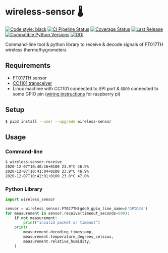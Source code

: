 # wireless-sensor 🌡

[![Code style: black](https://img.shields.io/badge/code%20style-black-000000.svg)](https://github.com/psf/black)
[![CI Pipeline Status](https://github.com/fphammerle/wireless-sensor/workflows/tests/badge.svg)](https://github.com/fphammerle/wireless-sensor/actions)
[![Coverage Status](https://coveralls.io/repos/github/fphammerle/wireless-sensor/badge.svg?branch=master)](https://coveralls.io/github/fphammerle/wireless-sensor?branch=master)
[![Last Release](https://img.shields.io/pypi/v/wireless-sensor.svg)](https://pypi.org/project/wireless-sensor/#history)
[![Compatible Python Versions](https://img.shields.io/pypi/pyversions/wireless-sensor.svg)](https://pypi.org/project/wireless-sensor/)
[![DOI](https://zenodo.org/badge/319298583.svg)](https://zenodo.org/badge/latestdoi/319298583)

Command-line tool & python library to receive & decode signals of FT017TH wireless thermo/hygrometers

## Requirements

* [FT017TH](https://github.com/fphammerle/FT017TH-wireless-thermometer-hygrometer-signal#product-details) sensor
* [CC1101 transceiver](https://www.ti.com/product/CC1101)
* Linux machine with CC1101 connected to SPI port & `GDO0` connected to some GPIO pin
  ([wiring instructions](https://github.com/fphammerle/python-cc1101#wiring-raspberry-pi)
  for raspberry pi)

## Setup

```sh
$ pip3 install --user --upgrade wireless-sensor
```

## Usage

### Command-line

```sh
$ wireless-sensor-receive
2020-12-07T10:40:16+0100 23.9°C 46.9%
2020-12-07T10:41:04+0100 23.9°C 46.9%
2020-12-07T10:42:01+0100 23.8°C 47.0%
```

### Python Library

```python
import wireless_sensor

sensor = wireless_sensor.FT017TH(gdo0_gpio_line_name=b'GPIO24')
for measurement in sensor.receive(timeout_seconds=600):
    if not measurement:
        print("invalid packet or timeout")
    print(
        measurement.decoding_timestamp,
        measurement.temperature_degrees_celsius,
        measurement.relative_humidity,
    )
```
